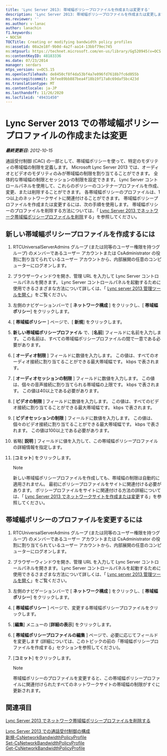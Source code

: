 ```yaml
---
title: 'Lync Server 2013: 帯域幅ポリシープロファイルを作成または変更する'
description: 'Lync Server 2013: 帯域幅ポリシープロファイルを作成または変更します。'
ms.reviewer: ''
ms.author: v-lanac
author: lanachin
f1.keywords:
- NOCSH
TOCTitle: Creating or modifying bandwidth policy profiles
ms:assetid: 08a2e18f-9b0d-4a2f-aa14-13bbf79ec745
ms:mtpsurl: https://technet.microsoft.com/en-us/library/Gg520945(v=OCS.15)
ms:contentKeyID: 48183336
ms.date: 07/23/2014
manager: serdars
mtps_version: v=OCS.15
ms.openlocfilehash: de8450cf8f4da53bf4a7e096fd7618b7fc6d055b
ms.sourcegitcommit: 36fee89bb887bea4f18b19f17a8c69daf5bc423d
ms.translationtype: MT
ms.contentlocale: ja-JP
ms.lasthandoff: 11/26/2020
ms.locfileid: "49431450"
---
```

# <a name="creating-or-modifying-bandwidth-policy-profiles-in-lync-server-2013"></a>Lync Server 2013 での帯域幅ポリシープロファイルの作成または変更

<div data-xmlns="http://www.w3.org/1999/xhtml">

<div class="topic" data-xmlns="http://www.w3.org/1999/xhtml" data-msxsl="urn:schemas-microsoft-com:xslt" data-cs="https://msdn.microsoft.com/">

<div data-asp="https://msdn2.microsoft.com/asp">



</div>

<div id="mainSection">

<div id="mainBody">

<span> </span>

_**最終更新日:** 2012-10-15_

通話受付制御 (CAC) の一部として、帯域幅ポリシーを使って、特定のモダリティの帯域幅の制限を定義します。 Microsoft Lync Server 2013 では、オーディオとビデオのモダリティのみが帯域幅の制限を割り当てることができます。 全体的な帯域幅の制限とセッションの制限を設定できます。 Lync Server コントロールパネルを使用して、これらのポリシーのコンテナープロファイルを作成、変更、または削除することができます。 各帯域幅ポリシーのプロファイルは、1つ以上のネットワークサイトに関連付けることができます。 帯域幅ポリシープロファイルを作成または変更するには、次の手順を使用します。 帯域幅ポリシーのプロファイルを削除する方法については、「 [Lync Server 2013 でネットワーク帯域幅ポリシープロファイルを削除](lync-server-2013-deleting-network-bandwidth-policy-profiles.md)する」を参照してください。

<div>

## <a name="to-create-a-new-bandwidth-policy-profile"></a>新しい帯域幅ポリシープロファイルを作成するには

1.  RTCUniversalServerAdmins グループ (または同等のユーザー権限を持つグループ) のメンバーであるユーザー アカウントまたは CsAdministrator の役割に割り当てられているユーザー アカウントから、内部展開の任意のコンピューターにログオンします。

2.  ブラウザーウィンドウを開き、管理 URL を入力して Lync Server コントロールパネルを開きます。 Lync Server コントロールパネルを起動するために使用できるさまざまな方法について詳しくは、「 [Lync server 2013 管理ツールを開く](lync-server-2013-open-lync-server-administrative-tools.md)」をご覧ください。

3.  左側のナビゲーションバーで [ **ネットワーク構成** ] をクリックし、[ **帯域幅ポリシー**] をクリックします。

4.  [ **帯域幅ポリシー** ] ページで、[ **新規**] をクリックします。

5.  **新しい帯域幅ポリシープロファイル** で、[**名前**] フィールドに名前を入力します。 この名前は、すべての帯域幅ポリシープロファイルの間で一意である必要があります。

6.  [ **オーディオ制限** ] フィールドに数値を入力します。 この値は、すべてのオーディオ接続に割り当てることができる最大帯域幅です。 kbps で表されます。

7.  [ **オーディオセッションの制限** ] フィールドに数値を入力します。 この値は、個々の音声接続に割り当てられる帯域幅の上限です。 kbps で表されます。 この値は40以上である必要があります。

8.  [ **ビデオの制限** ] フィールドに数値を入力します。 この値は、すべてのビデオ接続に割り当てることができる最大帯域幅です。 kbps で表されます。

9.  [ **ビデオセッションの制限** ] フィールドに数値を入力します。 この値は、個々のビデオ接続に割り当てることができる最大帯域幅です。 kbps で表されます。 この値は100以上である必要があります。

10. 省略[ **説明** ] フィールドに値を入力して、この帯域幅ポリシープロファイルの詳細情報を指定します。

11. [**コミット**] をクリックします。
    
    <div>
    

    > [!NOTE]  
    > 新しい帯域幅ポリシープロファイルを作成しても、帯域幅の制限は自動的に適用されません。 最初にポリシープロファイルをサイトに関連付ける必要があります。 ポリシープロファイルをサイトに関連付ける方法の詳細については、「 <A href="lync-server-2013-creating-or-modifying-network-sites.md">Lync Server 2013 でネットワークサイトを作成または変更</A>する」を参照してください。

    
    </div>

</div>

<div>

## <a name="to-modify-a-bandwidth-policy-profile"></a>帯域幅ポリシーのプロファイルを変更するには

1.  RTCUniversalServerAdmins グループ (または同等のユーザー権限を持つグループ) のメンバーであるユーザー アカウントまたは CsAdministrator の役割に割り当てられているユーザー アカウントから、内部展開の任意のコンピューターにログオンします。

2.  ブラウザーウィンドウを開き、管理 URL を入力して Lync Server コントロールパネルを開きます。 Lync Server コントロールパネルを起動するために使用できるさまざまな方法について詳しくは、「 [Lync server 2013 管理ツールを開く](lync-server-2013-open-lync-server-administrative-tools.md)」をご覧ください。

3.  左側のナビゲーションバーで [ **ネットワーク構成** ] をクリックし、[ **帯域幅ポリシー**] をクリックします。

4.  [ **帯域幅ポリシー** ] ページで、変更する帯域幅ポリシープロファイルをクリックします。

5.  [**編集**] メニューの [**詳細の表示**] をクリックします。

6.  [ **帯域幅ポリシープロファイルの編集** ] ページで、必要に応じてフィールドを変更します (詳細については、このトピックの前の「帯域幅ポリシープロファイルを作成する」セクションを参照してください)。

7.  [**コミット**] をクリックします。
    
    <div>
    

    > [!NOTE]  
    > 帯域幅ポリシーのプロファイルを変更すると、この帯域幅ポリシープロファイルに関連付けられたすべてのネットワークサイトの帯域幅の制限がすぐに更新されます。

    
    </div>

</div>

<div>

## <a name="see-also"></a>関連項目


[Lync Server 2013 でネットワーク帯域幅ポリシープロファイルを削除する](lync-server-2013-deleting-network-bandwidth-policy-profiles.md)  


[Lync Server 2013 での通話受付制御の構成](lync-server-2013-configure-call-admission-control.md)  
[新規-CsNetworkBandwidthPolicyProfile](https://docs.microsoft.com/powershell/module/skype/New-CsNetworkBandwidthPolicyProfile)  
[Set-CsNetworkBandwidthPolicyProfile](https://docs.microsoft.com/powershell/module/skype/Set-CsNetworkBandwidthPolicyProfile)  
[Get-CsNetworkBandwidthPolicyProfile](https://docs.microsoft.com/powershell/module/skype/Get-CsNetworkBandwidthPolicyProfile)  
  

</div>

</div>

<span> </span>

</div>

</div>

</div>

